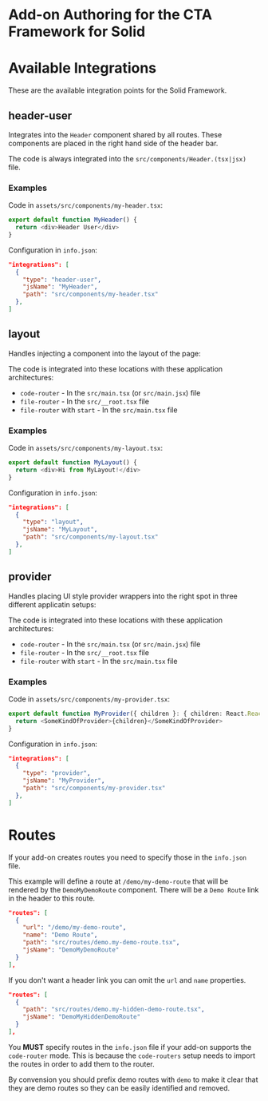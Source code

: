# Add-on Authoring for the CTA Framework for Solid

# Available Integrations

These are the available integration points for the Solid Framework.

## header-user

Integrates into the `Header` component shared by all routes. These components are placed in the right hand side of the header bar.

The code is always integrated into the `src/components/Header.(tsx|jsx)` file.

### Examples

Code in `assets/src/components/my-header.tsx`:

```ts
export default function MyHeader() {
  return <div>Header User</div>
}
```

Configuration in `info.json`:

```json
"integrations": [
  {
    "type": "header-user",
    "jsName": "MyHeader",
    "path": "src/components/my-header.tsx"
  },
]
```

## layout

Handles injecting a component into the layout of the page:

The code is integrated into these locations with these application architectures:

- `code-router` - In the `src/main.tsx` (or `src/main.jsx`) file
- `file-router` - In the `src/__root.tsx` file
- `file-router` with `start` - In the `src/main.tsx` file

### Examples

Code in `assets/src/components/my-layout.tsx`:

```ts
export default function MyLayout() {
  return <div>Hi from MyLayout!</div>
}
```

Configuration in `info.json`:

```json
"integrations": [
  {
    "type": "layout",
    "jsName": "MyLayout",
    "path": "src/components/my-layout.tsx"
  },
]
```

## provider

Handles placing UI style provider wrappers into the right spot in three different applicatin setups:

The code is integrated into these locations with these application architectures:

- `code-router` - In the `src/main.tsx` (or `src/main.jsx`) file
- `file-router` - In the `src/__root.tsx` file
- `file-router` with `start` - In the `src/main.tsx` file

### Examples

Code in `assets/src/components/my-provider.tsx`:

```ts
export default function MyProvider({ children }: { children: React.ReactNode }) {
  return <SomeKindOfProvider>{children}</SomeKindOfProvider>
}
```

Configuration in `info.json`:

```json
"integrations": [
  {
    "type": "provider",
    "jsName": "MyProvider",
    "path": "src/components/my-provider.tsx"
  },
]
```

# Routes

If your add-on creates routes you need to specify those in the `info.json` file.

This example will define a route at `/demo/my-demo-route` that will be rendered by the `DemoMyDemoRoute` component. There will be a `Demo Route` link in the header to this route.

```json
"routes": [
  {
    "url": "/demo/my-demo-route",
    "name": "Demo Route",
    "path": "src/routes/demo.my-demo-route.tsx",
    "jsName": "DemoMyDemoRoute"
  }
],
```

If you don't want a header link you can omit the `url` and `name` properties.

```json
"routes": [
  {
    "path": "src/routes/demo.my-hidden-demo-route.tsx",
    "jsName": "DemoMyHiddenDemoRoute"
  }
],
```

You **MUST** specify routes in the `info.json` file if your add-on supports the `code-router` mode. This is because the `code-routers` setup needs to import the routes in order to add them to the router.

By convension you should prefix demo routes with `demo` to make it clear that they are demo routes so they can be easily identified and removed.
